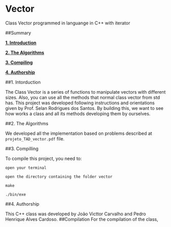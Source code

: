 # Vector
Class Vector programmed in languange in C++ with iterator

##Summary

**[1. Introduction](#1-introduction)**

**[2. The Algorithms](#2-the-algorithms)**

**[3. Compiling](#3-compiling)**

**[4. Authorship](#4-authorship)**

##1. Intorduction

The Class Vector is a series of functions to manipulate vectors with different sizes.
Also, you can use all the methods that normal class vector from std has.
This project was developed following instructions and orientations given by Prof. Selan Rodrigues dos Santos.
By building this, we want to see how works a class and all its methods developing them by ourselves.

##2. The Algorithms

We developed all the implementation based on problems described at `projeto_TAD_vector.pdf` file.

##3. Compilling

To compile this project, you need to:

`open your terminal`

`open the directory containing the folder vector`

`make`

`./bin/exe`

##4. Authorship

This C++ class was developed by João Victtor Carvalho and Pedro Henrique Alves Cardoso.
##Compilation 
For the compilation of the class, 
